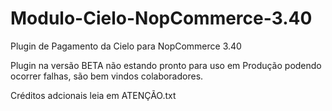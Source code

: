 # Modulo-Cielo-NopCommerce-3.40
Plugin de Pagamento da Cielo para NopCommerce 3.40

Plugin na versão BETA não estando pronto para uso em Produção podendo ocorrer falhas, são bem vindos colaboradores.

Créditos adcionais leia em ATENÇÃO.txt
